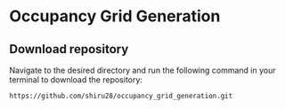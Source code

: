 # Occupancy Grid Generation
## Download repository
Navigate to the desired directory and run the following command in your terminal to download the repository:
```
https://github.com/shiru28/occupancy_grid_generation.git
```